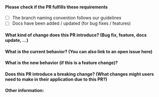#### Please check if the PR fulfills these requirements
- [ ] The branch naming convention follows our guidelines
- [ ] Docs have been added / updated (for bug fixes / features)

#### What kind of change does this PR introduce? (Bug fix, feature, docs update, ...)

<placeholder>

#### What is the current behavior? (You can also link to an open issue here)

<placeholder>

#### What is the new behavior (if this is a feature change)?

<placeholder>

#### Does this PR introduce a breaking change? (What changes might users need to make in their application due to this PR?)

<placeholder>

#### Other information:

<placeholder>

<!-- By submitting this Pull Request, you agree to follow our [Code of Conduct](https://github.com/datahub-local/servarr/CONTRIBUTING.md) -->
